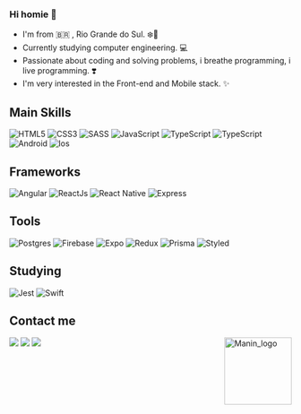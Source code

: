 ### Hi homie 👋

- I'm from 🇧🇷 , Rio Grande do Sul. ❄️🥶 
- Currently studying computer engineering. 💻
- Passionate about coding and solving problems, i breathe programming, i live programming. ❣️
- I'm very interested in the Front-end and Mobile stack. ✨


## Main Skills
<img src='https://img.shields.io/badge/HTML5-E34F26?style=for-the-badge&logo=html5&logoColor=white' alt='HTML5' style='max-width:100%;'
style='max-width:100%;'>
</img>
<img src='https://img.shields.io/badge/CSS3-1572B6?style=for-the-badge&logo=css3&logoColor=white' alt='CSS3' style='max-width:100%;'
style='max-width:100%;'>
</img>
<img src='https://img.shields.io/badge/Sass-CC6699?style=for-the-badge&logo=sass&logoColor=white' alt='SASS' style='max-width:100%;'
style='max-width:100%;'>
</img>
<img src='https://img.shields.io/badge/JavaScript-323330?style=for-the-badge&logo=javascript&logoColor=F7DF1E' alt='JavaScript' style='max-width:100%;'
style='max-width:100%;'>
<img src='https://img.shields.io/badge/TypeScript-007ACC?style=for-the-badge&logo=typescript&logoColor=white' alt='TypeScript' style='max-width:100%;'
style='max-width:100%;'>
<img src='https://img.shields.io/badge/node.js-6DA55F?style=for-the-badge&logo=node.js&logoColor=white' alt='TypeScript' style='max-width:100%;'
style='max-width:100%;'>
<img src='https://img.shields.io/badge/Android-3DDC84?style=for-the-badge&logo=android&logoColor=white' alt='Android' style='max-width:100%;'
style='max-width:100%;'>
<img src='https://img.shields.io/badge/iOS-000000?style=for-the-badge&logo=ios&logoColor=white' alt='Ios' style='max-width:100%;'
style='max-width:100%;'>


## Frameworks
<img src='https://img.shields.io/badge/Angular-DD0031?style=for-the-badge&logo=angular&logoColor=white' alt='Angular' style='max-width:100%;'
style='max-width:100%;'>
</img>
<img src='https://img.shields.io/badge/React-20232A?style=for-the-badge&logo=react&logoColor=61DAFB' alt='ReactJs' style='max-width:100%;'
style='max-width:100%;'>
</img>
<img src='https://img.shields.io/badge/React_Native-20232A?style=for-the-badge&logo=react&logoColor=61DAFB' alt='React Native' style='max-width:100%;'
style='max-width:100%;'>
</img>
<img src='https://img.shields.io/badge/express.js-%23404d59.svg?style=for-the-badge&logo=express&logoColor=%2361DAFB' alt='Express' style='max-width:100%;'
style='max-width:100%;'>
</img>

## Tools
<img src='https://img.shields.io/badge/postgres-%23316192.svg?style=for-the-badge&logo=postgresql&logoColor=white' alt='Postgres' style='max-width:100%;'
style='max-width:100%;'>
</img>
<img src='https://img.shields.io/badge/Firebase-039BE5?style=for-the-badge&logo=Firebase&logoColor=white' alt='Firebase' style='max-width:100%;'
style='max-width:100%;'>
</img>
<img src='https://img.shields.io/badge/expo-1C1E24?style=for-the-badge&logo=expo&logoColor=#D04A37' alt='Expo' style='max-width:100%;'
style='max-width:100%;'>
</img>
<img src='https://img.shields.io/badge/redux-%23593d88.svg?style=for-the-badge&logo=redux&logoColor=white' alt='Redux' style='max-width:100%;'
style='max-width:100%;'>
</img>
<img src='https://img.shields.io/badge/Prisma-3982CE?style=for-the-badge&logo=Prisma&logoColor=white' alt='Prisma' style='max-width:100%;'
style='max-width:100%;'>
</img>
<img src='https://img.shields.io/badge/styled--components-DB7093?style=for-the-badge&logo=styled-components&logoColor=white' alt='Styled' style='max-width:100%;'
style='max-width:100%;'>
</img>









## Studying
<img src='https://img.shields.io/badge/Jest-323330?style=for-the-badge&logo=Jest&logoColor=white' alt='Jest' style='max-width:100%;'
style='max-width:100%;'>
</img>
<img src='https://img.shields.io/badge/Swift-FA7343?style=for-the-badge&logo=swift&logoColor=white' alt='Swift' style='max-width:100%;'
style='max-width:100%;'>
</img>


## Contact me
<div style="display: inline_block">
  <a href='https://www.linkedin.com/in/angelo-menti-663040210/' alt='linkedin' target='_blank'><img src='https://img.shields.io/badge/LinkedIn-0077B5?style=for-the-badge&logo=linkedin&logoColor=white' target='_blank'></a>
  <a href='https://discord.gg/yjEc8Fd9mF' alt='discord' target='_blank'><img src='https://img.shields.io/badge/Discord-7289DA?style=for-the-badge&logo=discord&logoColor=white'></a>
  <a href='https://stackoverflow.com/users/20306452/angelo-menti' alt='stack_overflow' target='_blank'><img src='https://img.shields.io/badge/Stack_Overflow-FE7A16?style=for-the-badge&logo=stack-overflow&logoColor=white'></a>
  <img src='https://cdn.discordapp.com/attachments/820384577180663818/900857322014912562/Maninho54.gif' alt='Manin_logo' width='120' height= '120' style='max-       width:100%;'
style='max-width:100%;' align='right'>
</img>




<div>

